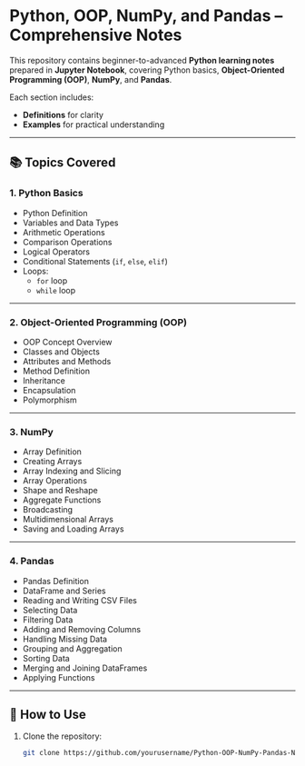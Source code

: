 # **Python, OOP, NumPy, and Pandas – Comprehensive Notes**

This repository contains beginner-to-advanced **Python learning notes** prepared in **Jupyter Notebook**, covering Python basics, **Object-Oriented Programming (OOP)**, **NumPy**, and **Pandas**.

Each section includes:  
- **Definitions** for clarity  
- **Examples** for practical understanding  

---

## 📚 **Topics Covered**

### 1. Python Basics  
- Python Definition  
- Variables and Data Types  
- Arithmetic Operations  
- Comparison Operations  
- Logical Operators  
- Conditional Statements (`if`, `else`, `elif`)  
- Loops:  
  - `for` loop  
  - `while` loop  

---

### 2. Object-Oriented Programming (OOP)  
- OOP Concept Overview  
- Classes and Objects  
- Attributes and Methods  
- Method Definition  
- Inheritance  
- Encapsulation  
- Polymorphism  

---

### 3. NumPy  
- Array Definition  
- Creating Arrays  
- Array Indexing and Slicing  
- Array Operations  
- Shape and Reshape  
- Aggregate Functions  
- Broadcasting  
- Multidimensional Arrays  
- Saving and Loading Arrays  

---

### 4. Pandas  
- Pandas Definition  
- DataFrame and Series  
- Reading and Writing CSV Files  
- Selecting Data  
- Filtering Data  
- Adding and Removing Columns  
- Handling Missing Data  
- Grouping and Aggregation  
- Sorting Data  
- Merging and Joining DataFrames  
- Applying Functions  

---

## 🚀 **How to Use**  
1. Clone the repository:  
   ```bash
   git clone https://github.com/yourusername/Python-OOP-NumPy-Pandas-Notes.git

